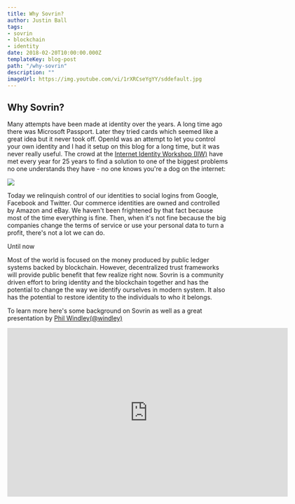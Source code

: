 ```yaml
---
title: Why Sovrin?
author: Justin Ball
tags:
- sovrin
- blockchain
- identity
date: 2018-02-20T10:00:00.000Z
templateKey: blog-post
path: "/why-sovrin"
description: ""
imageUrl: https://img.youtube.com/vi/1rXRCseYgYY/sddefault.jpg
---
```


<h2 class="youtube-title">Why Sovrin?</h2>
<p>
  Many attempts have been made at identity over the years. A long time ago there was Microsoft Passport. Later they tried cards which seemed like a great idea but it never took off. OpenId was an attempt to let you control your own identity and I had it setup on this blog for a long time, but it was never really useful. The crowd at the <a href="http://www.internetidentityworkshop.com/">Internet Identity Workshop (IIW)</a> have met every year for 25 years to find a solution to one of the biggest problems no one understands they have - no one knows you're a dog on the internet:
</p>

<p class="align-center">
  <img src="https://upload.wikimedia.org/wikipedia/en/f/f8/Internet_dog.jpg" />
</p>

<p>
  Today we relinquish control of our identities to social logins from Google, Facebook and Twitter. Our commerce identities are owned and controlled by Amazon and eBay. We haven't been frightened by that fact because most of the time everything is fine. Then, when it's not fine because the big companies change the terms of service or use your personal data to turn a profit, there's not a lot we can do.
</p>

<p>Until now</p>

<p>
  Most of the world is focused on the money produced by public ledger systems backed by blockchain. However, decentralized trust frameworks will provide public benefit that few realize right now. Sovrin is a community driven effort to bring identity and the blockchain together and has the potential to change the way we identify ourselves in modern system. It also has the potential to restore identity to the individuals to who it belongs.
</p>

<p>
  To learn more here's some background on Sovrin as well as a great presentation by <a href="http://www.windley.com/">Phil Windley</a><a href="https://twitter.com/windley">(@windley)</a>
</p>

<div id="PLYRxaDweTODXG_5tX3eWp5OYZdEC9Vvu6" class="youtube-playlist">
  <iframe src="https://www.youtube.com/embed/list=PLYRxaDweTODXG_5tX3eWp5OYZdEC9Vvu6" frameborder="0" width="640" height="385" allowfullscreen>
    <p>Your browser does not support iframes.</p>
  </iframe>
  <p class="youtube-description"></p>
</div>
